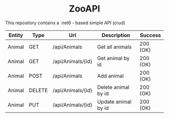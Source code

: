 <h1 align="center">ZooAPI</h1>

This repository contains a .net6 - based simple API (crud)

|Entity|Type  |Url               |Description        |Success  |
|------|------|------------------|-------------------|---------|
|Animal|GET   | /api/Animals     |Get all animals    | 200 (OK)|
|Animal|GET   | /api/Animals/{id}|Get animal by id   | 200 (OK)|
|Animal|POST  | /api/Animals     |Add animal         | 200 (OK)|
|Animal|DELETE| /api/Animals/{id}|Delete animal by id| 200 (OK)|
|Animal|PUT   | /api/Animals/{id}|Update animal by id| 200 (OK)|

